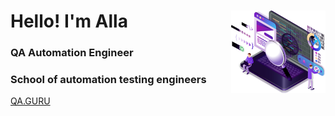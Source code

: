 
<div id="header" align="left">
  <img width="30%" src="img/QA_LOGO.svg" align="right">
	<h1>Hello! I'm Alla</h1>
	<h3>QA Automation Engineer</h3>
  <h3></h3>
  <h3>School of automation testing engineers</h3> <a target="_blank" href="https://qa.guru">QA.GURU</a>
</div>


<!--
**FkkfRf/FkkfRf** is a ✨ _special_ ✨ repository because its `README.md` (this file) appears on your GitHub profile.

### Hello! I'm Alla. 

<p align="right">
<img width="30%" src="img/QA_LOGO.svg" >
</p>
<p align="left">
<code><img src="img/QA-logo.svg"></code>
</p>
<p align="center">
<img src="img/QA-logo1.svg" width="500">
</p>
Here are some ideas to get you started:

- 🔭 I’m currently working on ...
- 🌱 I’m currently learning ...
- 👯 I’m looking to collaborate on ...
- 🤔 I’m looking for help with ...
- 💬 Ask me about ...
- 📫 How to reach me: ...
- 😄 Pronouns: ...
- ⚡ Fun fact: ...
-->
